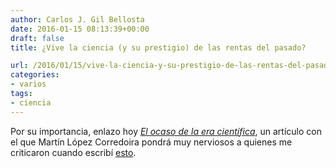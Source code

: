 ```yaml
---
author: Carlos J. Gil Bellosta
date: 2016-01-15 08:13:39+00:00
draft: false
title: ¿Vive la ciencia (y su prestigio) de las rentas del pasado?

url: /2016/01/15/vive-la-ciencia-y-su-prestigio-de-las-rentas-del-pasado/
categories:
- varios
tags:
- ciencia
---
```


Por su importancia, enlazo hoy [_El ocaso de la era científica_](http://elpais.com/elpais/2015/11/17/ciencia/1447755027_689269.html), un artículo con el que Martín López Corredoira pondrá muy nerviosos a quienes me criticaron cuando escribí [esto](http://www.datanalytics.com/2013/08/28/que-ha-hecho-el-csic-por-mi/).
